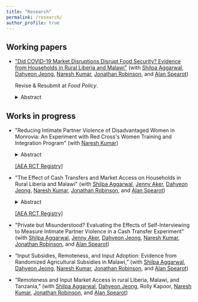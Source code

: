```yaml
---
title: "Research"
permalink: /research/
author_profile: true
---
```


<h2> Working papers </h2>

- ["Did COVID-19 Market Disruptions Disrupt Food Security? Evidence from Households in Rural Liberia and Malawi"](/files/COVID&food_security.pdf) (with [Shilpa Aggarwal](https://aggarwalshilpa.wixsite.com/home), [Dahyeon Jeong](https://dahyeonjeong.com/), [Naresh Kumar](https://sites.google.com/ucsc.edu/nkumar/), [Jonathan Robinson](https://people.ucsc.edu/~jmrtwo/), and [Alan Spearot](https://people.ucsc.edu/~aspearot/))
	
	Revise & Resubmit at *Food Policy*.

	<details>
	  <summary>Abstract</summary>
	  
	  We use data collected from panel phone surveys to quantify the effect of market disruptions due to the COVID-19 lockdowns on food security of households in rural Liberia and Malawi. We estimate effects using two distinct empirical approaches: (a) an event study around the date of the lockdowns (March to July 2020), and (b) a difference-in-differences analysis comparing the lockdown period in 2020 to the same months in 2021, which helps us control for any seasonal effects. In both countries, market activity was severely disrupted and we observe declines in expenditures. However, we find no evidence of declines in food security.
	</details>


<h2> Works in progress </h2>

- "Reducing Intimate Partner Violence of Disadvantaged Women in Monrovia: An Experiment with Red Cross's Women Training and Integration Program" (with [Naresh Kumar](https://sites.google.com/ucsc.edu/nkumar/)) 
	<details>
	  <summary>Abstract</summary>
	  
	  The civil war in Liberia killed around 10% of the population and displaced a majority. Even after more than 15 years of peace, the country is still suffering from the lasting impacts of its civil war, one of them being a permissive environment to violence in everyday lives. While violence against women and girls was systematically mobilized during the war, intimate partner violence (IPV) is highly prevalent in today's Liberia. To address IPV among a war-affected population, we conduct a randomized controlled trial with 1,200 disadvantaged women in Monrovia, Liberia. We evaluate the effectiveness of an unusually intensive female empowerment program that integrates psychosocial support with vocational training and business capital grants targeted towards marginalized women in slum communities.
	</details>

	[[AEA RCT Registry]](https://www.socialscienceregistry.org/trials/4488)

- "The Effect of Cash Transfers and Market Access on Households in Rural Liberia and Malawi" (with [Shilpa Aggarwal](https://aggarwalshilpa.wixsite.com/home), [Jenny Aker](https://sites.tufts.edu/jennyaker/), [Dahyeon Jeong](https://dahyeonjeong.com/), [Naresh Kumar](https://sites.google.com/ucsc.edu/nkumar/), [Jonathan Robinson](https://people.ucsc.edu/~jmrtwo/), and [Alan Spearot](https://people.ucsc.edu/~aspearot/))
	<details>
	  <summary>Abstract</summary>
	  
	  We are evaluating the impact of two cross-cut interventions: (1) a cash transfer program implemented by the NGO GiveDirectly, and (2) a market access intervention which reduces travel costs for farmers to access agricultural inputs like fertilizer and improved seeds. The study takes place in 600 villages in Liberia and Malawi. In each country, 100 villages will receive cash transfers only, 100 will serve as control, 50 will receive both cash transfers and market access, and 50 will receive market access only. We conduct two separate analyses from this experiment. First, we evaluate the direct effect of cash transfers (controlling for market access). In particular, we conduct high-frequency phone surveys to measure the dynamic impacts of transfers, with a particular focus on food consumption and related outcomes. Second, we evaluate the effect of market access and cash, focusing primarily on agricultural technology adoption.
	</details>

	[[AEA RCT Registry]](https://www.socialscienceregistry.org/trials/4869)

- "Private but Misunderstood? Evaluating the Effects of Self-Interviewing to Measure Intimate Partner Violence in a Cash Transfer Experiment" (with [Shilpa Aggarwal](https://aggarwalshilpa.wixsite.com/home), [Jenny Aker](https://sites.tufts.edu/jennyaker/), [Dahyeon Jeong](https://dahyeonjeong.com/), [Naresh Kumar](https://sites.google.com/ucsc.edu/nkumar/), [Jonathan Robinson](https://people.ucsc.edu/~jmrtwo/), and [Alan Spearot](https://people.ucsc.edu/~aspearot/))

- “Input Subsidies, Remoteness, and Input Adoption: Evidence from Randomized Agricultural Subsidies in Malawi,” (with [Shilpa Aggarwal](https://aggarwalshilpa.wixsite.com/home), [Dahyeon Jeong](https://dahyeonjeong.com/), [Naresh Kumar](https://sites.google.com/ucsc.edu/nkumar/), [Jonathan Robinson](https://people.ucsc.edu/~jmrtwo/), and [Alan Spearot](https://people.ucsc.edu/~aspearot/))

- “Remoteness and Input Market Access in rural Liberia, Malawi, and Tanzania,” (with [Shilpa Aggarwal](https://aggarwalshilpa.wixsite.com/home), [Dahyeon Jeong](https://dahyeonjeong.com/), Rolly Kapoor, [Naresh Kumar](https://sites.google.com/ucsc.edu/nkumar/), [Jonathan Robinson](https://people.ucsc.edu/~jmrtwo/), and [Alan Spearot](https://people.ucsc.edu/~aspearot/))
